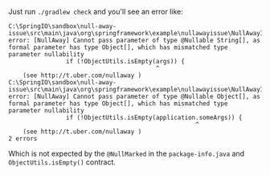Just run `./gradlew check` and you'll see an error like:
```
C:\SpringIO\sandbox\null-away-issue\src\main\java\org\springframework\example\nullawayissue\NullAwayIssueApplication.java:14: error: [NullAway] Cannot pass parameter of type @Nullable String[], as formal parameter has type Object[], which has mismatched type parameter nullability
                if (!ObjectUtils.isEmpty(args)) {
                                         ^
    (see http://t.uber.com/nullaway )
C:\SpringIO\sandbox\null-away-issue\src\main\java\org\springframework\example\nullawayissue\NullAwayIssueApplication.java:20: error: [NullAway] Cannot pass parameter of type @Nullable Object[], as formal parameter has type Object[], which has mismatched type parameter nullability
                if (!ObjectUtils.isEmpty(application.someArgs)) {
                                                    ^
    (see http://t.uber.com/nullaway )
2 errors
```

Which is not expected by the `@NullMarked` in the `package-info.java` and `ObjectUtils.isEmpty()` contract.